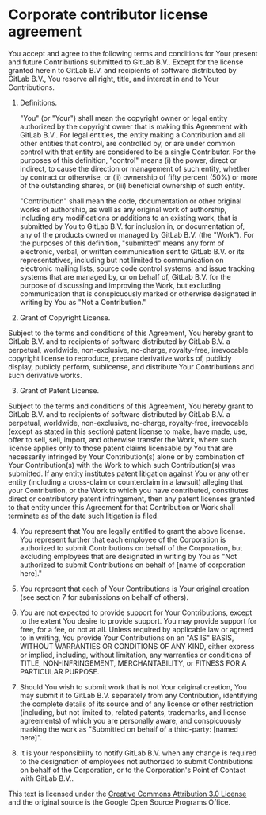 # Corporate contributor license agreement

You accept and agree to the following terms and conditions for Your present and future Contributions submitted to GitLab B.V.. Except for the license granted herein to GitLab B.V. and recipients of software distributed by GitLab B.V., You reserve all right, title, and interest in and to Your Contributions.

1.  Definitions.

	"You" (or "Your") shall mean the copyright owner or legal entity authorized by the copyright owner that is making this Agreement with GitLab B.V.. For legal entities, the entity making a Contribution and all other entities that control, are controlled by, or are under common control with that entity are considered to be a single Contributor. For the purposes of this definition, "control" means (i) the power, direct or indirect, to cause the direction or management of such entity, whether by contract or otherwise, or (ii) ownership of fifty percent (50%) or more of the outstanding shares, or (iii) beneficial ownership of such entity.

	"Contribution" shall mean the code, documentation or other original works of authorship, as well as any original work of authorship, including any modifications or additions to an existing work, that is submitted by You to GitLab B.V. for inclusion in, or documentation of, any of the products owned or managed by GitLab B.V. (the "Work"). For the purposes of this definition, "submitted" means any form of electronic, verbal, or written communication sent to GitLab B.V. or its representatives, including but not limited to communication on electronic mailing lists, source code control systems, and issue tracking systems that are managed by, or on behalf of, GitLab B.V. for the purpose of discussing and improving the Work, but excluding communication that is conspicuously marked or otherwise designated in writing by You as "Not a Contribution."

2.  Grant of Copyright License.

Subject to the terms and conditions of this Agreement, You hereby grant to GitLab B.V. and to recipients of software distributed by GitLab B.V. a perpetual, worldwide, non-exclusive, no-charge, royalty-free, irrevocable copyright license to reproduce, prepare derivative works of, publicly display, publicly perform, sublicense, and distribute Your Contributions and such derivative works.

3.  Grant of Patent License.

Subject to the terms and conditions of this Agreement, You hereby grant to GitLab B.V. and to recipients of software distributed by GitLab B.V. a perpetual, worldwide, non-exclusive, no-charge, royalty-free, irrevocable (except as stated in this section) patent license to make, have made, use, offer to sell, sell, import, and otherwise transfer the Work, where such license applies only to those patent claims licensable by You that are necessarily infringed by Your Contribution(s) alone or by combination of Your Contribution(s) with the Work to which such Contribution(s) was submitted. If any entity institutes patent litigation against You or any other entity (including a cross-claim or counterclaim in a lawsuit) alleging that your Contribution, or the Work to which you have contributed, constitutes direct or contributory patent infringement, then any patent licenses granted to that entity under this Agreement for that Contribution or Work shall terminate as of the date such litigation is filed.

4.  You represent that You are legally entitled to grant the above license. You represent further that each employee of the Corporation is authorized to submit Contributions on behalf of the Corporation, but excluding employees that are designated in writing by You as "Not authorized to submit Contributions on behalf of [name of corporation here]."

5.  You represent that each of Your Contributions is Your original creation (see section 7 for submissions on behalf of others).

6.  You are not expected to provide support for Your Contributions, except to the extent You desire to provide support. You may provide support for free, for a fee, or not at all. Unless required by applicable law or agreed to in writing, You provide Your Contributions on an "AS IS" BASIS, WITHOUT WARRANTIES OR CONDITIONS OF ANY KIND, either express or implied, including, without limitation, any warranties or conditions of TITLE, NON-INFRINGEMENT, MERCHANTABILITY, or FITNESS FOR A PARTICULAR PURPOSE.

7.  Should You wish to submit work that is not Your original creation, You may submit it to GitLab B.V. separately from any Contribution, identifying the complete details of its source and of any license or other restriction (including, but not limited to, related patents, trademarks, and license agreements) of which you are personally aware, and conspicuously marking the work as "Submitted on behalf of a third-party: [named here]".

8.  It is your responsibility to notify GitLab B.V. when any change is required to the designation of employees not authorized to submit Contributions on behalf of the Corporation, or to the Corporation's Point of Contact with GitLab B.V..

This text is licensed under the [Creative Commons Attribution 3.0 License](https://creativecommons.org/licenses/by/3.0/) and the original source is the Google Open Source Programs Office.
